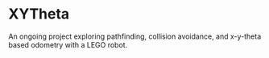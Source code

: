 # XYTheta
An ongoing project exploring pathfinding, collision avoidance, and x-y-theta based odometry with a LEGO robot.
